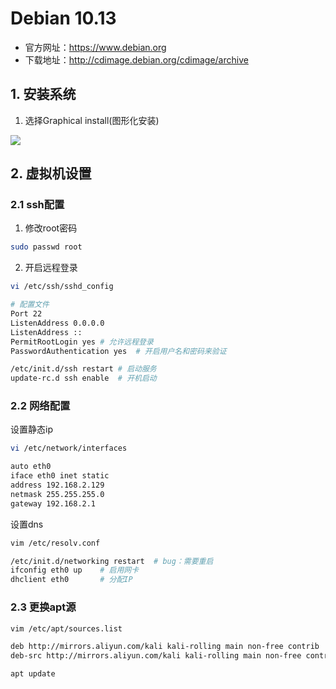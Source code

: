 # Debian 10.13

- 官方网址：https://www.debian.org
- 下载地址：http://cdimage.debian.org/cdimage/archive


## 1. 安装系统

1. 选择Graphical install(图形化安装)

![](../../assets/_images/deploy/debian/1.png)

## 2. 虚拟机设置

### 2.1 ssh配置

1. 修改root密码

```bash
sudo passwd root
```

2. 开启远程登录

```bash
vi /etc/ssh/sshd_config

# 配置文件
Port 22
ListenAddress 0.0.0.0
ListenAddress ::
PermitRootLogin yes # 允许远程登录
PasswordAuthentication yes  # 开启用户名和密码来验证

/etc/init.d/ssh restart # 启动服务
update-rc.d ssh enable  # 开机启动
```

### 2.2 网络配置

设置静态ip

```bash
vi /etc/network/interfaces
```

```bash
auto eth0
iface eth0 inet static
address 192.168.2.129
netmask 255.255.255.0
gateway 192.168.2.1
```

设置dns

```bash
vim /etc/resolv.conf
```

```bash
/etc/init.d/networking restart  # bug：需要重启
ifconfig eth0 up    # 启用网卡
dhclient eth0       # 分配IP
```

### 2.3 更换apt源

```bash
vim /etc/apt/sources.list
```

```bash
deb http://mirrors.aliyun.com/kali kali-rolling main non-free contrib
deb-src http://mirrors.aliyun.com/kali kali-rolling main non-free contrib
```

```bash
apt update
```